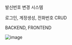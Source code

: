 발신번호 변경 시스템

로그인, 계정생성, 전화번호 CRUD

BACKEND, FRONTEND

![image](https://github.com/SangminLee91/Autocall/assets/122711330/ac23e4c3-9e45-4630-9fbc-f96831f019b5)
